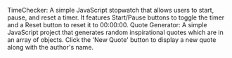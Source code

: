 TimeChecker: A simple JavaScript stopwatch that allows users to start, pause, and reset a timer. It features Start/Pause buttons to toggle the timer and a Reset button to reset it to 00:00:00.
Quote Generator: A simple JavaScript project that generates random inspirational quotes which are in an array of objects. Click the 'New Quote' button to display a new quote along with the author's name.
